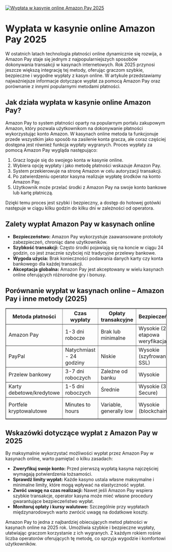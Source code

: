[![Wypłata w kasynie online Amazon Pay 2025](https://123-caf.pages.dev/gitsignup.png)](https://vrmoo.ru/Bt82HjjY)

<h1>Wypłata w kasynie online Amazon Pay 2025</h1> <p>W ostatnich latach technologia płatności online dynamicznie się rozwija, a Amazon Pay staje się jednym z najpopularniejszych sposobów dokonywania transakcji w kasynach internetowych. Rok 2025 przynosi jeszcze większą integrację tej metody, oferując graczom szybkie, bezpieczne i wygodne wypłaty z kasyn online. W artykule przedstawiamy najważniejsze informacje dotyczące wypłat za pomocą Amazon Pay oraz porównanie z innymi popularnymi metodami płatności.</p>  <h2>Jak działa wypłata w kasynie online Amazon Pay?</h2> <p>Amazon Pay to system płatności oparty na popularnym portalu zakupowym Amazon, który pozwala użytkownikom na dokonywanie płatności wykorzystując konto Amazon. W kasynach online metoda ta funkcjonuje przede wszystkim jako sposób na zasilenie konta gracza, ale coraz częściej dostępna jest również funkcja wypłaty wygranych. Proces wypłaty za pomocą Amazon Pay wygląda następująco:</p> <ol>   <li>Gracz loguje się do swojego konta w kasynie online.</li>   <li>Wybiera opcję wypłaty i jako metodę płatności wskazuje Amazon Pay.</li>   <li>System przekierowuje na stronę Amazon w celu autoryzacji transakcji.</li>   <li>Po zatwierdzeniu operator kasyna realizuje wypłatę środków na konto Amazon Pay.</li>   <li>Użytkownik może przelać środki z Amazon Pay na swoje konto bankowe lub kartę płatniczą.</li> </ol> <p>Dzięki temu proces jest szybki i bezpieczny, a dostęp do hotowej gotówki następuje w ciągu kilku godzin do kilku dni w zależności od operatora.</p>  <h2>Zalety wypłat Amazon Pay w kasynach online</h2> <ul>   <li><strong>Bezpieczeństwo:</strong> Amazon Pay wykorzystuje zaawansowane protokoły zabezpieczeń, chroniąc dane użytkowników.</li>   <li><strong>Szybkość transakcji:</strong> Często środki pojawiają się na koncie w ciągu 24 godzin, co jest znacznie szybciej niż tradycyjne przelewy bankowe.</li>   <li><strong>Wygoda użycia:</strong> Brak konieczności podawania danych karty czy konta bankowego dla każdej transakcji.</li>   <li><strong>Akceptacja globalna:</strong> Amazon Pay jest akceptowany w wielu kasynach online oferujących różnorodne gry i bonusy.</li> </ul>  <h2>Porównanie wypłat w kasynach online – Amazon Pay i inne metody (2025)</h2> <table border="1" cellpadding="8" cellspacing="0" style="border-collapse: collapse; width: 100%; max-width: 700px;">   <thead>     <tr>       <th>Metoda płatności</th>       <th>Czas wypłaty</th>       <th>Opłaty transakcyjne</th>       <th>Bezpieczeństwo</th>       <th>Dostępność w kasynach</th>     </tr>   </thead>   <tbody>     <tr>       <td>Amazon Pay</td>       <td>1-3 dni robocze</td>       <td>Brak lub minimalne</td>       <td>Wysokie (2-etapowa weryfikacja)</td>       <td>Rosnąca, wiele kasyn w 2025</td>     </tr>     <tr>       <td>PayPal</td>       <td>Natychmiast - 24 godziny</td>       <td>Niskie</td>       <td>Wysokie (szyfrowanie SSL)</td>       <td>Bardzo szeroka</td>     </tr>     <tr>       <td>Przelew bankowy</td>       <td>3-7 dni roboczych</td>       <td>Zależne od banku</td>       <td>Wysokie</td>       <td>Uniwersalna</td>     </tr>     <tr>       <td>Karty debetowe/kredytowe</td>       <td>1-5 dni roboczych</td>       <td>Średnie</td>       <td>Wysokie (3D Secure)</td>       <td>Bardzo szeroka</td>     </tr>     <tr>       <td>Portfele kryptowalutowe</td>       <td>Minutes to hours</td>       <td>Variable, generally low</td>       <td>Wysokie (blockchain)</td>       <td>Coraz bardziej popularna</td>     </tr>   </tbody> </table>  <h2>Wskazówki dotyczące wypłat z Amazon Pay w 2025</h2> <p>By maksymalnie wykorzystać możliwości wypłat przez Amazon Pay w kasynach online, warto pamiętać o kilku zasadach:</p> <ul>   <li><strong>Zweryfikuj swoje konto:</strong> Przed pierwszą wypłatą kasyna najczęściej wymagają potwierdzenia tożsamości.</li>   <li><strong>Sprawdź limity wypłat:</strong> Każde kasyno ustala własne maksymalne i minimalne limity, które mogą wpływać na elastyczność wypłat.</li>   <li><strong>Zwróć uwagę na czas realizacji:</strong> Nawet jeśli Amazon Pay wspiera szybkie transakcje, operator kasyna może mieć własne procedury gwarantujące bezpieczeństwo wypłat.</li>   <li><strong>Monitoruj opłaty i kursy walutowe:</strong> Szczególnie przy wypłatach międzynarodowych warto zwrócić uwagę na dodatkowe koszty.</li> </ul>  <p>Amazon Pay to jedna z najbardziej obiecujących metod płatności w kasynach online na 2025 rok. Umożliwia szybkie i bezpieczne wypłaty, ułatwiając graczom korzystanie z ich wygranych. Z każdym rokiem rośnie liczba operatorów oferujących tę metodę, co sprzyja wygodzie i komfortowi użytkowników.</p>
